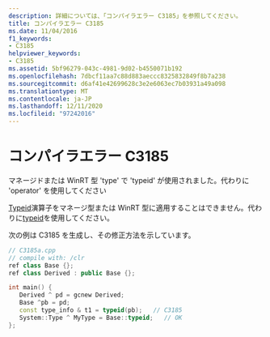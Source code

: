 ```yaml
---
description: 詳細については、「コンパイラエラー C3185」を参照してください。
title: コンパイラエラー C3185
ms.date: 11/04/2016
f1_keywords:
- C3185
helpviewer_keywords:
- C3185
ms.assetid: 5bf96279-043c-4981-9d02-b4550071b192
ms.openlocfilehash: 7dbcf11aa7c88d883aeccc8325832849f8b7a238
ms.sourcegitcommit: d6af41e42699628c3e2e6063ec7b03931a49a098
ms.translationtype: MT
ms.contentlocale: ja-JP
ms.lasthandoff: 12/11/2020
ms.locfileid: "97242016"
---
```

# <a name="compiler-error-c3185"></a>コンパイラエラー C3185

マネージドまたは WinRT 型 'type' で 'typeid' が使用されました。代わりに 'operator' を使用してください

[Typeid](../../cpp/typeid-operator.md)演算子をマネージ型または WinRT 型に適用することはできません。代わりに[typeid](../../extensions/typeid-cpp-component-extensions.md)を使用してください。

次の例は C3185 を生成し、その修正方法を示しています。

```cpp
// C3185a.cpp
// compile with: /clr
ref class Base {};
ref class Derived : public Base {};

int main() {
   Derived ^ pd = gcnew Derived;
   Base ^pb = pd;
   const type_info & t1 = typeid(pb);   // C3185
   System::Type ^ MyType = Base::typeid;   // OK
};
```
